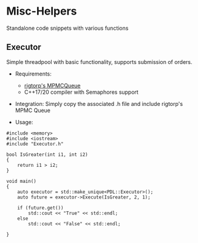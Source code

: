 # Misc-Helpers

Standalone code snippets with various functions

## Executor
Simple threadpool with basic functionality, supports submission of orders.

* Requirements:
  - [rigtorp's MPMCQueue](https://github.com/rigtorp/MPMCQueue)
  - C++17/20 compiler with Semaphores support

* Integration:
Simply copy the associated .h file and include rigtorp's MPMC Queue

* Usage: 

```
#include <memory>
#include <iostream>
#include "Executor.h"

bool IsGreater(int i1, int i2)
{
    return i1 > i2;
}

void main()
{
    auto executor = std::make_unique<PDL::Executor>();
    auto future = executor->Execute(IsGreater, 2, 1);

    if (future.get())
        std::cout << "True" << std::endl;
    else
        std::cout << "False" << std::endl;
        
}

```

